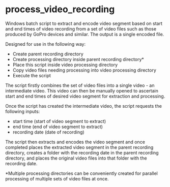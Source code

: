 # process_video_recording
Windows batch script to extract and encode video segment based on start and end times of video recording from a set of video files such as those produced by GoPro devices and similar. The output is a single encoded file. 

Designed for use in the following way:

* Create parent recording directory
* Create processing directory inside parent recording directory*
* Place this script inside video processing directory
* Copy video files needing processing into video processing directory
* Execute the script

The script firstly combines the set of video files into a single video - an intermediate video. This video can then be manually opened to ascertain start and end times of desired video segment for extraction and processing. 

Once the script has created the intermediate video, the script requests the following inputs:

* start time (start of video segment to extract)
* end time (end of video segment to extract)
* recording date (date of recording)

The script then extracts and encodes the video segment and once completed places the extracted video segment in the parent recording directory, creates a folder with the recording date in the parent recording directory, and places the original video files into that folder with the recording date. 

*Multiple processing directories can be conveniently created for parallel processing of multiple sets of video files at once. 
